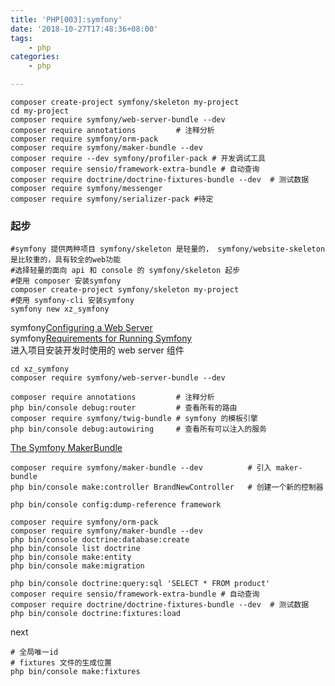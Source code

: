 ```yaml
---
title: 'PHP[003]:symfony'
date: '2018-10-27T17:48:36+08:00'
tags:
    - php
categories:
    - php

---
```





```
composer create-project symfony/skeleton my-project
cd my-project
composer require symfony/web-server-bundle --dev
composer require annotations         # 注释分析
composer require symfony/orm-pack
composer require symfony/maker-bundle --dev
composer require --dev symfony/profiler-pack # 开发调试工具
composer require sensio/framework-extra-bundle # 自动查询
composer require doctrine/doctrine-fixtures-bundle --dev  # 测试数据
composer require symfony/messenger
composer require symfony/serializer-pack #待定
```


### 起步
```shell
#symfony 提供两种项目 symfony/skeleton 是轻量的， symfony/website-skeleton 是比较重的，具有较全的web功能
#选择轻量的面向 api 和 console 的 symfony/skeleton 起步
#使用 composer 安装symfony
composer create-project symfony/skeleton my-project
#使用 symfony-cli 安装symfony
symfony new xz_symfony
```

symfony[Configuring a Web Server](https://symfony.com/doc/current/setup/web_server_configuration.html)  
symfony[Requirements for Running Symfony](https://symfony.com/doc/current/reference/requirements.html)  
进入项目安装开发时使用的 web server 组件  
```shell
cd xz_symfony
composer require symfony/web-server-bundle --dev
```

```shell
composer require annotations         # 注释分析
php bin/console debug:router         # 查看所有的路由
composer require symfony/twig-bundle # symfony 的模板引擎
php bin/console debug:autowiring     # 查看所有可以注入的服务

```

[The Symfony MakerBundle](https://symfony.com/doc/current/bundles/SymfonyMakerBundle/index.html)
```shell
composer require symfony/maker-bundle --dev          # 引入 maker-bundle
php bin/console make:controller BrandNewController   # 创建一个新的控制器
```

```
php bin/console config:dump-reference framework
```

```
composer require symfony/orm-pack
composer require symfony/maker-bundle --dev
php bin/console doctrine:database:create
php bin/console list doctrine
php bin/console make:entity
php bin/console make:migration
```

```
php bin/console doctrine:query:sql 'SELECT * FROM product'
composer require sensio/framework-extra-bundle # 自动查询
composer require doctrine/doctrine-fixtures-bundle --dev  # 测试数据
php bin/console doctrine:fixtures:load
```


next
```
# 全局唯一id
# fixtures 文件的生成位置
php bin/console make:fixtures

```